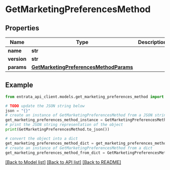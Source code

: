 # GetMarketingPreferencesMethod


## Properties

Name | Type | Description | Notes
------------ | ------------- | ------------- | -------------
**name** | **str** |  | 
**version** | **str** |  | [optional] 
**params** | [**GetMarketingPreferencesMethodParams**](GetMarketingPreferencesMethodParams.md) |  | [optional] 

## Example

```python
from entrata_api_client.models.get_marketing_preferences_method import GetMarketingPreferencesMethod

# TODO update the JSON string below
json = "{}"
# create an instance of GetMarketingPreferencesMethod from a JSON string
get_marketing_preferences_method_instance = GetMarketingPreferencesMethod.from_json(json)
# print the JSON string representation of the object
print(GetMarketingPreferencesMethod.to_json())

# convert the object into a dict
get_marketing_preferences_method_dict = get_marketing_preferences_method_instance.to_dict()
# create an instance of GetMarketingPreferencesMethod from a dict
get_marketing_preferences_method_from_dict = GetMarketingPreferencesMethod.from_dict(get_marketing_preferences_method_dict)
```
[[Back to Model list]](../README.md#documentation-for-models) [[Back to API list]](../README.md#documentation-for-api-endpoints) [[Back to README]](../README.md)



